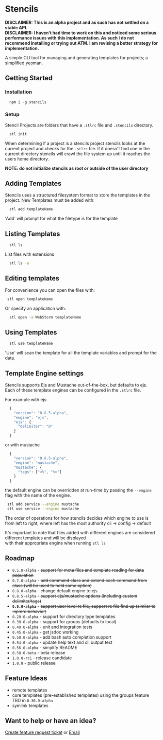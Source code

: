 Stencils
=============

**DISCLAIMER:  This is an alpha project and as such has not settled on a stable API.<br/>**
**DISCLAIMER:  I haven't had time to work on this and noticed some serious performance issues with this implementation. As such I do not recommend installing or trying out ATM. I am revising a better strategy for implementation.**

A simple CLI tool for managing and generating templates for projects; a simplified yeoman.

## Getting Started

### Installation

```javascript
  npm i -g stencils
```

### Setup

Stencil Projects are folders that have a `.stlrc` file and `.stencils` directory.  
 
```bash
  stl init
```

When determining if a project is a stencils project stencils looks at the current project and
checks for the `.stlrc` file. If it doesn't find one in the current directory stencils will
crawl the file system up until it reaches the users home directory.

**NOTE:  do not initialize stencils as root or outside of the user directory**

## Adding Templates
   
Stencils uses a structured filesystem format to store the templates in the project.
New Templates must be added with:

```bash
  stl add templateName
```

'Add' will prompt for what the filetype is for the template

## Listing Templates

```bash
  stl ls
```

List files with extensions
```bash
  stl ls -a
```

## Editing templates

For convenience you can open the files with:
 
 ```bash
  stl open templateName
```
 
Or specify an application with: 

```bash
  stl open -a WebStorm templateName
```
 
## Using Templates

```bash
  stl use templateName
```

'Use' will scan the template for all the template variables and prompt for the data.

## Template Engine settings

Stencils supports Ejs and Mustache out-of-the-box, but defaults to ejs.<br/>
Each of these template engines can be configured in the `.stlrc` file.

For example with ejs:
```javascript
  {
    "version": "0.8.5-alpha",
    "engine": "ejs",
    "ejs": {
      "delimiter": "@" 
    }
  }
```

or with mustache
```javascript
  {
    "version": "0.8.5-alpha",
    "engine": "mustache",
    "mustache": {
      "tags": ["<%", "%>"] 
    }
  }
```
the default engine can be overridden at run-time by passing the `--engine` flag with the name of the engine.

```bash
 stl add service --engine mustache
 stl use service --engine mustache
```

The order of operations for how stencils decides which engine to use is from left to right, where left has the most authority
cli -> config -> default

It's important to note that files added with different engines are considered different templates and will be displayed</br>
with their appropriate engine when running `stl ls`

## Roadmap

* `0.5.0-alpha`   - ~~support for meta files and template reading for data population~~
* `0.7.0-alpha`   - ~~add command class and extend each command from class (will be used to hold some option)~~
* `0.8.0-alpha`   - ~~change default engine to ejs~~
* `0.8.5-alpha`   - ~~support ejs/mustache options (including custom delimiter/tags)~~
* **`0.9.0-alpha`**   - ~~support user level rc file, support rc file find up (similar to .npmrc behavior)~~
* `0.20.0-alpha`  - support for directory type templates
* `0.30.0-alpha`  - support for groups (defaults to local)
* `0.40.0-alpha`  - unit and integration tests
* `0.45.0-alpha`  - get jsdoc working
* `0.50.0-alpha`  - add bash auto completion support
* `0.54.0-alpha`  - update help text and cli output text
* `0.56.0-alpha`  - simplify README
* `0.58.0-beta`   - beta release
* `1.0.0-rc1`     - release candidate
* `1.0.0`         - public release

## Feature Ideas

* remote templates
* core templates (pre-established templates) using the groups feature TBD in `0.30.0-alpha`
* symlink templates

## Want to help or have an idea?<br/>
[Create feature request ticket](https://github.com/JustinBeaudry/stencils/issues/new?labels=feature%20request)
or
[Email](beaudry.justin@gmail.com)
